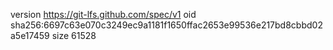 version https://git-lfs.github.com/spec/v1
oid sha256:6697c63e070c3249ec9a1181f1650ffac2653e99536e217bd8cbbd02a5e17459
size 61528
